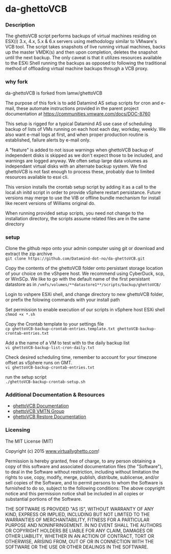 # da-ghettoVCB

### Description

The ghettoVCB script performs backups of virtual machines residing on ESX(i) 3.x, 4.x, 5.x & 6.x servers using methodology similar to VMware's VCB tool. The script takes snapshots of live running virtual machines, backs up the  master VMDK(s) and then upon completion, deletes the snapshot until the next backup. The only caveat is that it utilizes resources available to the ESXi Shell running the backups as opposed to following the traditional method of offloading virtual machine backups through a VCB proxy.

### why fork
da-ghettoVCB is forked from lamw/ghettoVCB

The purpose of this fork is to add Datamind AS setup scripts for cron and e-mail, these automate instructions provided in the parent project documentation at https://communities.vmware.com/docs/DOC-8760

This setup is rigged for a typical Datamind AS use case of scheduling backup of lists of VMs running on each host each day, workday, weekly.  We also want e-mail logs at first, and when proper production routine is established, failure alerts by e-mail only.

A "feature" is added to not issue warnings when ghettoVCB backup of independent disks is skipped as we don't expect those to be included, and warnings are logged anyway.  We often setup large data volumes as independant virtual disks with an alternate backup system. We find ghettoVCB is not fast enough to process these, probably due to limited resources available to esxi cli.

This version installs the crontab setup script by adding it as a call to the local.sh initd script in order to provide vSphere restart persistance. Future versions may merge to use the VIB or offline bundle mechanism for install like recent versions of Williams original do.

When running provided setup scripts, you need not change to the installation directory, the scripts assume related files are in the same directory


### setup
Clone the github repo onto your admin computer using git or download and extract the zip archive  
```git clone https://github.com/Datamind-dot-no/da-ghettoVCB.git```

Copy the contents of the ghettoVCB folder onto persistant storage location of your choice on the vShpere host.  We recommend using CyberDuck, scp, or WinSCp.  We like to go with the default name of the first persistant datastore as in   ```/vmfs/volumes/**datastore1**/scripts/backup/ghettoVCB/```

Login to vshpere ESXi shell, and change directory to new ghettoVCB folder, or prefix the folowing commands with your install path

Set permission to enable execution of our scripts in vSphere host ESXi shell  
```chmod +x *.sh```

Copy the Crontab template to your settings file  
```cp ghettoVCB-backup-crontab-entries.template.txt ghettoVCB-backup-crontab-entries.txt```

Add a the name of a VM to test with to the daily backup list  
```vi ghettoVCB-backup-list-cron-daily.txt```

Check desired scheduling time, remember to account for your timezone offset as vSphere runs on GMT.  
```vi ghettoVCB-backup-crontab-entries.txt```

run the setup script  
```./ghettoVCB-backup-crontab-setup.sh```


### Additional Documentation & Resources
- [ghettoVCB Documentation](http://communities.vmware.com/docs/DOC-8760)
- [ghettoVCB VMTN Group](http://communities.vmware.com/groups/ghettovcb)
- [ghettoVCB Restore Documentation](http://communities.vmware.com/docs/DOC-10595)

### Licensing

The MIT License (MIT)

Copyright (c) 2015 www.virtuallyghetto.com!

Permission is hereby granted, free of charge, to any person obtaining a copy
of this software and associated documentation files (the "Software"), to deal
in the Software without restriction, including without limitation the rights
to use, copy, modify, merge, publish, distribute, sublicense, and/or sell
copies of the Software, and to permit persons to whom the Software is
furnished to do so, subject to the following conditions:
The above copyright notice and this permission notice shall be included in all
copies or substantial portions of the Software.

THE SOFTWARE IS PROVIDED "AS IS", WITHOUT WARRANTY OF ANY KIND, EXPRESS OR
IMPLIED, INCLUDING BUT NOT LIMITED TO THE WARRANTIES OF MERCHANTABILITY,
FITNESS FOR A PARTICULAR PURPOSE AND NONINFRINGEMENT. IN NO EVENT SHALL THE
AUTHORS OR COPYRIGHT HOLDERS BE LIABLE FOR ANY CLAIM, DAMAGES OR OTHER
LIABILITY, WHETHER IN AN ACTION OF CONTRACT, TORT OR OTHERWISE, ARISING FROM,
OUT OF OR IN CONNECTION WITH THE SOFTWARE OR THE USE OR OTHER DEALINGS IN THE
SOFTWARE.
